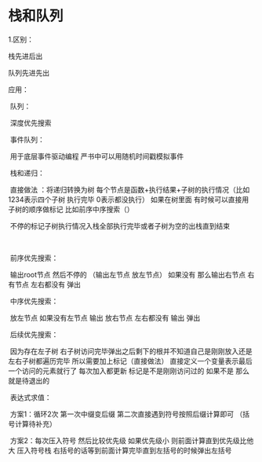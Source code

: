# 栈和队列

 1.区别：

栈先进后出

队列先进先出

应用：

​	队列： 

​			深度优先搜索

​	事件队列：

​			用于底层事件驱动编程 严书中可以用随机时间戳模拟事件

​	栈和递归：

​			直接做法 ：将递归转换为树 每个节点是函数+执行结果+子树的执行情况（比如1234表示四个子树 执行完毕 0表示都没执行）   如果在树里面 有时候可以直接用子树的顺序做标记 比如前序中序搜索（）

​			不停的标记子树执行情况入栈全部执行完毕或者子树为空的出栈直到结束

​			

​			前序优先搜索：

​					输出root节点 然后不停的 （输出左节点  放左节点） 如果没有 那么输出右节点 右有节点 左右都没有 弹出  

​			中序优先搜索：

​					放左节点 如果没有左节点 输出 放右节点  左右都没有 输出 弹出

​			后续优先搜索：

​					因为存在左子树 右子树访问完毕弹出之后剩下的根并不知道自己是刚刚放入还是左右子树都遍历完毕 所以需要加上标记（直接做法） 直接定义一个变量表示最后一个访问的元素就行了 每次加入都更新 标记是不是刚刚访问过的 如果不是 那么就是待退出的

​	表达式求值：

​			方案1：循环2次 第一次中缀变后缀 第二次直接遇到符号按照后缀计算即可	（括号计算待补充）

​			方案2：每次压入符号 然后比较优先级 如果优先级小 则前面计算直到优先级比他大 压入符号栈 右括号的话等到前面计算完毕直到左括号的时候弹出左括号

​	